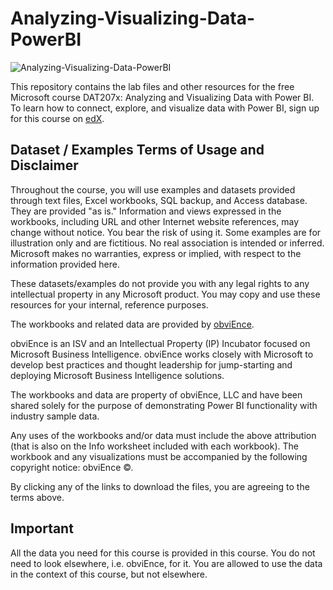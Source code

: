 # Analyzing-Visualizing-Data-PowerBI

![Analyzing-Visualizing-Data-PowerBI](https://prod-discovery.edx-cdn.org/media/course/image/aad55b53-a751-4e24-840e-131a3e9ba466-74b7e571e339.small.png)

This repository contains the lab files and other resources for the free Microsoft course DAT207x: Analyzing and Visualizing Data with Power BI. To learn how to connect, explore, and visualize data with Power BI, sign up for this course on [edX](https://www.edx.org/course/data-analysis-in-power-bi).

## Dataset / Examples Terms of Usage and Disclaimer

Throughout the course, you will use examples and datasets provided through text files, Excel workbooks, SQL backup, and Access database. They are provided "as is." Information and views expressed in the workbooks, including URL and other Internet website references, may change without notice. You bear the risk of using it. Some examples are for illustration only and are fictitious. No real association is intended or inferred. Microsoft makes no warranties, express or implied, with respect to the information provided here.

These datasets/examples do not provide you with any legal rights to any intellectual property in any Microsoft product. You may copy and use these resources for your internal, reference purposes.

The workbooks and related data are provided by [obviEnce](www.obvience.com). 

obviEnce is an ISV and an Intellectual Property (IP) Incubator focused on Microsoft Business Intelligence. obviEnce works closely with Microsoft to develop best practices and thought leadership for jump-starting and deploying Microsoft Business Intelligence solutions.

The workbooks and data are property of obviEnce, LLC and have been shared solely for the purpose of demonstrating Power BI functionality with industry sample data. 

Any uses of the workbooks and/or data must include the above attribution (that is also on the Info worksheet included with each workbook). The workbook and any visualizations must be accompanied by the following copyright notice: obviEnce ©.

By clicking any of the links to download the files, you are agreeing to the terms above.

## Important

All the data you need for this course is provided in this course. You do not need to look elsewhere, i.e. obviEnce, for it. You are allowed to use the data in the context of this course, but not elsewhere.